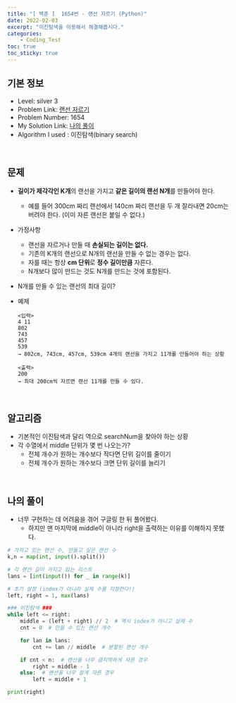 ```yaml
---
title: "[ 백준 ]  1654번 - 랜선 자르기 (Python)"
date: 2022-02-03
excerpt: "이진탐색을 이용해서 해결해봅시다."
categories: 
    - Coding_Test
toc: true
toc_sticky: true
---
```




## 기본 정보
- Level: silver 3
- Problem Link: [랜선 자르기](https://www.acmicpc.net/problem/1654)
- Problem Number: 1654
- My Solution Link: [나의 풀이](https://github.com/claire-1125/AlgoStudy/blob/main/baekjoon/BinarySearch/boj_1654.py)
- Algorithm I used : 이진탐색(binary search)

<br/>

## 문제

- **길이가 제각각인 K개**의 랜선을 가지고 **같은 길이의 랜선 N개**를 만들어야 한다.
    - 예를 들어 300cm 짜리 랜선에서 140cm 짜리 랜선을 두 개 잘라내면 20cm는 버려야 한다. (이미 자른 랜선은 붙일 수 없다.)
- 가정사항
    - 랜선을 자르거나 만들 때 **손실되는 길이는 없다.**
    - 기존의 K개의 랜선으로 N개의 랜선을 만들 수 없는 경우는 없다.
    - 자를 때는 항상 **cm 단위**로 **정수 길이만큼** 자른다.
    - N개보다 많이 만드는 것도 N개를 만드는 것에 포함된다.
- N개를 만들 수 있는 랜선의 최대 길이?
- 예제
    
    ```
    <입력>
    4 11
    802
    743
    457
    539
    → 802cm, 743cm, 457cm, 539cm 4개의 랜선을 가지고 11개를 만들어야 하는 상황
    
    <출력>
    200
    → 최대 200cm씩 자르면 랜선 11개를 만들 수 있다.
    ```
    
<br/>

## 알고리즘

- 기본적인 이진탐색과 달리 역으로 searchNum을 찾아야 하는 상황
- 각 수열에서 middle 단위가 몇 번 나오는가?
    - 전체 개수가 원하는 개수보다 작다면 단위 길이를 줄이기
    - 전체 개수가 원하는 개수보다 크면 단위 길이를 늘리기

<br/>

## 나의 풀이

- 너무 구현하는 데 어려움을 겪어 구글링 한 뒤 풀어봤다.
    - 하지만 맨 마지막에 middle이 아니라 right을 출력하는 이유를 이해하지 못했다.

```python
# 가지고 있는 랜선 수, 만들고 싶은 랜선 수
k,n = map(int, input().split())

# 각 랜선 길이 가지고 있는 리스트
lans = [int(input()) for _ in range(k)]

# 초기 설정 (index가 아니라 실제 수를 지정한다!)
left, right = 1, max(lans)

### 이진탐색 ###
while left <= right:
    middle = (left + right) // 2  # 역시 index가 아니고 실제 수
    cnt = 0  # 만들 수 있는 랜선 개수

    for lan in lans:
        cnt += lan // middle  # 분할된 랜선 개수

    if cnt < n:  # 랜선을 너무 큼지막하게 자른 경우
        right = middle - 1
    else:  # 랜선을 너무 잘게 자른 경우
        left = middle + 1

print(right)
```